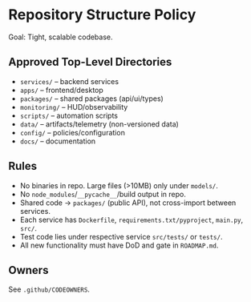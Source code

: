 # Repository Structure Policy

Goal: Tight, scalable codebase.

## Approved Top-Level Directories
- `services/` – backend services
- `apps/` – frontend/desktop
- `packages/` – shared packages (api/ui/types)
- `monitoring/` – HUD/observability
- `scripts/` – automation scripts
- `data/` – artifacts/telemetry (non-versioned data)
- `config/` – policies/configuration
- `docs/` – documentation

## Rules
- No binaries in repo. Large files (>10MB) only under `models/`.
- No `node_modules`/`__pycache__`/build output in repo.
- Shared code → `packages/` (public API), not cross-import between services.
- Each service has `Dockerfile`, `requirements.txt/pyproject`, `main.py`, `src/`.
- Test code lies under respective service `src/tests/` or `tests/`.
- All new functionality must have DoD and gate in `ROADMAP.md`.

## Owners
See `.github/CODEOWNERS`.
